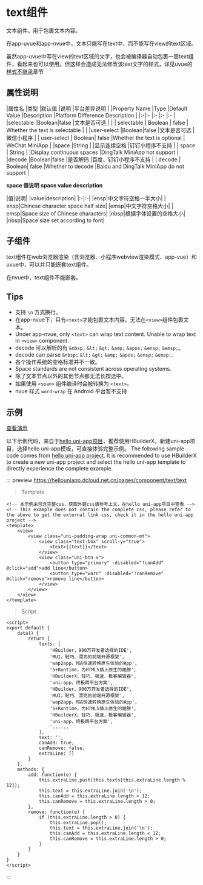 # text组件

文本组件。用于包裹文本内容。

在app-uvue和app-nvue中，文本只能写在text中，而不能写在view的text区域。

虽然app-uvue中写在view的text区域的文字，也会被编译器自动包裹一层text组件，看起来也可以使用。但这样会造成无法修改该text文字的样式，详见uvue的[样式不继承](https://doc.dcloud.net.cn/uni-app-x/css/#stylenoextends)章节

## 属性说明

|属性名		|类型	|默认值	|说明			|平台差异说明				|
|Property Name |Type |Default Value |Description |Platform Difference Description |
|:-|:-			|:-		|:-		|:-				|
|selectable	|Boolean|false	|文本是否可选	|		|
| selectable | Boolean | false | Whether the text is selectable | |
|user-select	|Boolean|false	|文本是否可选	| 微信小程序 |
| user-select | Boolean| false |Whether the text is optional | WeChat MiniApp |
|space		|String	|		|显示连续空格	|钉钉小程序不支持	|
| space | String | |Display continuous spaces |DingTalk MiniApp not support |
|decode		|Boolean|false	|是否解码		|百度、钉钉小程序不支持	|
| decode | Boolean| false |Whether to decode |Baidu and DingTalk MiniApp do not support |

**space 值说明**
**space value description**

|值|说明|
|value|description|
|:-|:-|
|ensp|中文字符空格一半大小|
| ensp|Chinese character space half size|
|emsp|中文字符空格大小|
| emsp|Space size of Chinese characters|
|nbsp|根据字体设置的空格大小|
|nbsp|Space size set according to font|

## 子组件

text组件在web浏览器渲染（含浏览器、小程序webview渲染模式、app-vue）和uvue中，可以并只能嵌套text组件。

在nvue中，text组件不能嵌套。

## Tips

- 支持 `\n` 方式换行。
- 在app-nvue下，只有`<text>`才能包裹文本内容。无法在`<view>`组件包裹文本。
- Under app-nvue, only `<text>` can wrap text content. Unable to wrap text in `<view>` component.
- decode 可以解析的有 `&nbsp;` `&lt;` `&gt;` `&amp;` `&apos;` `&ensp;` `&emsp;`。
- decode can parse `&nbsp;` `&lt;` `&gt;` `&amp;` `&apos;` `&ensp;` `&emsp;`.
- 各个操作系统的空格标准并不一致。
- Space standards are not consistent across operating systems.
- 除了文本节点以外的其他节点都无法长按选中。
- 如果使用 `<span>` 组件编译时会被转换为 `<text>`。
- nvue 样式 `word-wrap` 在 Android 平台暂不支持

## 示例

[查看演示](https://hellouniapp.dcloud.net.cn/pages/component/text/text)

以下示例代码，来自于[hello uni-app项目](https://github.com/dcloudio/hello-uniapp)，推荐使用HBuilderX，新建uni-app项目，选择hello uni-app模板，可直接体验完整示例。
The following sample code comes from [hello uni-app project](https://github.com/dcloudio/hello-uniapp). It is recommended to use HBuilderX to create a new uni-app project and select the hello uni-app template to directly experience the complete example.

::: preview https://hellouniapp.dcloud.net.cn/pages/component/text/text
> Template
```vue
<!-- 本示例未包含完整css，获取外链css请参考上文，在hello uni-app项目中查看 -->
<!-- This example does not contain the complete css, please refer to the above to get the external link css, check it in the hello uni-app project -->
<template>
	<view>
		<view class="uni-padding-wrap uni-common-mt">
			<view class="text-box" scroll-y="true">
				<text>{{text}}</text>
			</view>
			<view class="uni-btn-v">
				<button type="primary" :disabled="!canAdd" @click="add">add line</button>
				<button type="warn" :disabled="!canRemove" @click="remove">remove line</button>
			</view>
		</view>
	</view>
</template>
```
> Script
```vue
<script>
export default {
    data() {
        return {
            texts: [
                'HBuilder，900万开发者选择的IDE',
                'MUI，轻巧、漂亮的前端开源框架',
                'wap2app，M站快速转换原生体验的App',
                '5+Runtime，为HTML5插上原生的翅膀',
                'HBuilderX，轻巧、极速，极客编辑器',
                'uni-app，终极跨平台方案',
                'HBuilder，900万开发者选择的IDE',
                'MUI，轻巧、漂亮的前端开源框架',
                'wap2app，M站快速转换原生体验的App',
                '5+Runtime，为HTML5插上原生的翅膀',
                'HBuilderX，轻巧、极速，极客编辑器',
                'uni-app，终极跨平台方案',
                '......'
            ],
            text: '',
            canAdd: true,
            canRemove: false,
            extraLine: []
        }
    },
    methods: {
        add: function(e) {
            this.extraLine.push(this.texts[this.extraLine.length % 12]);
            this.text = this.extraLine.join('\n');
            this.canAdd = this.extraLine.length < 12;
            this.canRemove = this.extraLine.length > 0;
        },
        remove: function(e) {
            if (this.extraLine.length > 0) {
                this.extraLine.pop();
                this.text = this.extraLine.join('\n');
                this.canAdd = this.extraLine.length < 12;
                this.canRemove = this.extraLine.length > 0;
            }
        }
    }
}
</script>
```
:::
